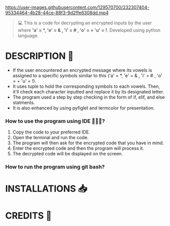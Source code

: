 https://user-images.githubusercontent.com/129570700/232307404-95334464-4b28-44ce-88f3-9d2ffe6308dd.mp4
>💻 This is a code for decrypting an encrypted inputs by the user where **'a' = *, 'e' = & , 'i' = # , 'o' = + 'u' = !**. Developed using python language.

# DESCRIPTION 📝
 - If the user encountered an encrypted message where its vowels is assigned to a specific symbols similar to this ('a' = *, 'e' = & , 'i' = # , 'o' = + 'u' = !). 
 - It uses tuple to hold the corresponding symbols to each vowels. Then, it'll check each character inputted and replace it by its designated letter.
 - The program used a step by step checking in the form of if, elif, and else statments.
 - It is also enhanced by using pyfiglet and termcolor for presentation.
 
 ### How to use the program using IDE 👩🏽‍💻?
 1. Copy the code to your preferred IDE.
 2. Open the terminal and run the code.
 3. The program will then ask for the encrypted code that you have in mind.
 4. Enter the encrypted code and then the program will process it.
 5. The decrypted code will be displayed on the screen.
 
 ### How to run the program using git bash?
 
 # INSTALLATIONS 📥

 # CREDITS 👩
 
